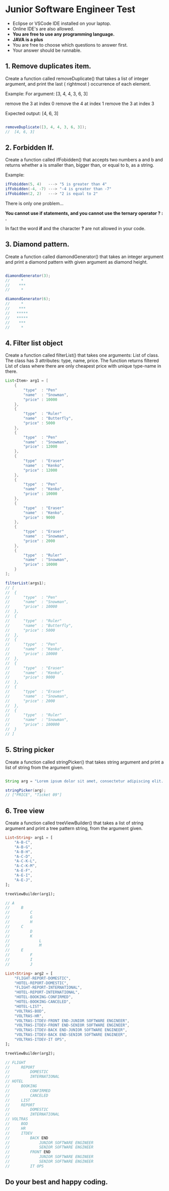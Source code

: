 # Junior Software Engineer Test

* Eclipse or VSCode IDE installed on your laptop.
* Online IDE's are also allowed.
* **You are free to use any programming language.**
* **JAVA is a plus**
* You are free to choose which questions to answer first.
* Your answer should be runnable.

## 1. Remove duplicates item.

Create a function called removeDuplicate() that takes a list of integer argument, and print the last ( rightmost ) occurrence of each element.

Example: For argument: \[3, 4, 4, 3, 6, 3\]

remove the 3 at index 0 remove the 4 at index 1 remove the 3 at index 3

Expected output: \[4, 6, 3\]

```java

removeDuplicate([3, 4, 4, 3, 6, 3]); 
//  [4, 6, 3]
```

## 2. Forbidden If.

Create a function called ifFobidden() that accepts two numbers a and b and returns whether a is smaller than, bigger than, or equal to b, as a string.

Example:

```java
ifFobidden(5, 4)   ---> "5 is greater than 4"
ifFobidden(-4, -7) ---> "-4 is greater than -7"
ifFobidden(2, 2)   ---> "2 is equal to 2"
```

There is only one problem...

**You cannot use if statements, and you cannot use the ternary operator ? : .**

In fact the word **if** and the character **?** are not allowed in your code.

## 3. Diamond pattern.

Create a function called diamondGenerator() that takes an integer argument and print a diamond pattern with given argument as diamond height.

```java

diamondGenerator(3); 
//     *
//    ***
//     *

diamondGenerator(6); 
//     *
//    ***
//   *****
//   *****
//    ***
//     *
```

## 4. Filter list object

Create a function called filterList() that takes one arguments: List of class. The class has 3 attributes: type, name, price. The function returns filtered List of class where there are only cheapest price with unique type-name in there.

```java
List<Item> arg1 = [	
	{
		"type"	: "Pen"
		"name"	: "Snowman",
		"price"	: 10000
	},
	{
		"type"	: "Ruler"
		"name"	: "Butterfly",
		"price"	: 5000
	},
	{
		"type"	: "Pen"
		"name"	: "Snowman",
		"price"	: 12000
	},
	{
		"type"	: "Eraser"
		"name"	: "Kenko",
		"price"	: 12000
	},
	{
		"type"	: "Pen"
		"name"	: "Kenko",
		"price"	: 10000
	},
	{
		"type"	: "Eraser"
		"name"	: "Kenko",
		"price"	: 9000
	},
	{
		"type"	: "Eraser"
		"name"	: "Snowman",
		"price"	: 2000
	},
	{
		"type"	: "Ruler"
		"name"	: "Snowman",
		"price"	: 10000
	}
];

filterList(args1);
// [	
// 	{
// 		"type"	: "Pen"
// 		"name"	: "Snowman",
// 		"price"	: 10000
// 	},
// 	{
// 		"type"	: "Ruler"
// 		"name"	: "Butterfly",
// 		"price"	: 5000
// 	},
// 	{
// 		"type"	: "Pen"
// 		"name"	: "Kenko",
// 		"price"	: 10000
// 	},
// 	{
// 		"type"	: "Eraser"
// 		"name"	: "Kenko",
// 		"price"	: 9000
// 	},
// 	{
// 		"type"	: "Eraser"
// 		"name"	: "Snowman",
// 		"price"	: 2000
// 	},
// 	{
// 		"type"	: "Ruler"
// 		"name"	: "Snowman",
// 		"price"	: 100000
// 	}
// ]
```

## 5. String picker

Create a function called stringPicker() that takes string argument and print a list of string from the argument given.

```java

String arg = "Lorem ipsum dolor sit amet, consectetur adipiscing elit. Nullam consectetur sagittis risus ${PRICE}, sed finibus ante ornare a. Donec a dolor ultricies, bibendum eros in ${Ticket 09}, commodo nibh. Morbi eget dui facilisis, imperdiet quam vitae, faucibus sem.";

stringPicker(arg);
// ["PRICE", "Ticket 09"]
```

## 6. Tree view

Create a function called treeViewBuilder() that takes a list of string argument and print a tree pattern string, from the argument given.

```dart
List<String> arg1 = [
    "A-B-C",
    "A-B-G",
    "A-B-H",
    "A-C-D",
    "A-C-K-L",
    "A-C-K-M",
    "A-E-F",
    "A-E-I",
    "A-E-J",
];

treeViewBuilder(arg1);

// A
//     B
//         C
//         G
//         H
//     C
//         D
//         K
//             L
//             M
//     E
//         F
//         I
//         J
```

```dart
List<String> arg2 = [
    "FLIGHT-REPORT-DOMESTIC",
    "HOTEL-REPORT-DOMESTIC",
    "FLIGHT-REPORT-INTERNATIONAL",
    "HOTEL-REPORT-INTERNATIONAL",
    "HOTEL-BOOKING-CONFIRMED",
    "HOTEL-BOOKING-CANCELED",
    "HOTEL-LIST",
    "VOLTRAS-BOD",
    "VOLTRAS-HR",
    "VOLTRAS-ITDEV-FRONT END-JUNIOR SOFTWARE ENGINEER",
    "VOLTRAS-ITDEV-FRONT END-SENIOR SOFTWARE ENGINEER",
    "VOLTRAS-ITDEV-BACK END-JUNIOR SOFTWARE ENGINEER",
    "VOLTRAS-ITDEV-BACK END-SENIOR SOFTWARE ENGINEER",
    "VOLTRAS-ITDEV-IT OPS",
];

treeViewBuilder(arg2);

// FLIGHT
//     REPORT
//         DOMESTIC
//         INTERNATIONAL
// HOTEL
//     BOOKING
//         CONFIRMED
//         CANCELED
//     LIST
//     REPORT
//         DOMESTIC
//         INTERNATIONAL
// VOLTRAS
//     BOD
//     HR
//     ITDEV
//         BACK END
//             JUNIOR SOFTWARE ENGINEER
//             SENIOR SOFTWARE ENGINEER
//         FRONT END
//             JUNIOR SOFTWARE ENGINEER
//             SENIOR SOFTWARE ENGINEER
//         IT OPS
```

## Do your best and happy coding.